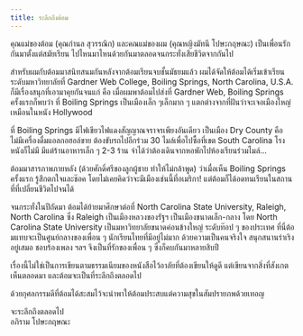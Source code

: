 ```yaml
---
title: ระลึกถึงต้อม
---
```



คุณแม่ของต้อม (คุณกำนล สุวรรณิก) และคณแม่ของผม (คุณหญิงมัทนี โปษะกฤษณะ) เป็นเพื่อนรักกันมาตั้งแต่สมัยเรียน ไปไหนมาไหนด้วยกันมาตลอดจนกระทั่งเสียชีวิตจากกันไป

สำหรับผมกับต้อมมาสนิทสนมกันหลังจากต้อมเรียนจบชั้นมัธยมแล้ว  ผมได้จัดให้ต้อมได้เริ่มเข้าเรียนระดับมหาวิทยาลัยที่ Gardner Web College, Boiling Springs, North Carolina, U.S.A. ก็มีเรื่องสนุกที่เอามาคุยกันจนแก่ คือ เมื่อผมพาต้อมไปส่งที่ Gardner Web, Boiling Springs ครั้งแรกก็พบว่า ที่ Boiling Springs เป็นเมืองเล็ก ๆเล็กมาก ๆ แตกต่างจากที่ฝันว่าจะเจอเมืองใหญ่เหมือนในหนัง Hollywood  

ที่ Boiling Springs มีไฟเขียวไฟแดงสัญญาณจราจรเพียงอันเดียว เป็นเมือง Dry County คือไม่มีเครื่องดื่มแอลกอฮอล์ขาย ต้องขับรถไปอีกร่วม 30 ไมล์เพื่อไปซื้อที่เขต South Carolina โรงหนังก็ไม่มี  มีแต่ร้านอาหารเล็ก ๆ 2-3 ร้าน จำได้ว่าต้องเดินจากหอพักไปห้องเรียนร่วมไมล์...

ต้อมมาสารภาพภายหลัง (ด้วยศักดิ์ศรีของลูกผู้ชาย ทำให้ไม่กล้าพูด) ว่าเมื่อเห็น Boiling Springs ครั้งแรก รู้สึกตกใจและช๊อค โดยไม่เคยคิดว่าจะมีเมืองเช่นนี้ที่อเมริกา! แต่ต้อมก็ได้อดทนเรียนในสถานที่ที่เปลี่ยนชีวิตไปจนได้

จนกระทั่งในปีถัดมา ต้อมได้ย้ายมาศึกษาต่อที่ North Carolina State University, Raleigh, North Carolina ซึ่ง Raleigh เป็นเมืองหลวงของรัฐฯ เป็นเมืองขนาดเล็ก-กลาง  โดย North Carolina State University เป็นมหาวิทยาลัยขนาดค่อนข้างใหญ่ ระดับท๊อป ๆ ของประเทศ  ที่นี่ต้อมแทบจะเป็นศูนย์กลางของเพื่อน ๆ นักเรียนไทยที่มีอยู่ไม่มาก  ด้วยความเป็นคนจริงใจ  สนุกสนานร่าเริงอยู่เสมอ  ชอบร้องเพลง ฯลฯ จึงเป็นที่รักของเพื่อน ๆ ซึ่งก็คบกันมาหลายสิบปี

เรื่องนี้ไม่ใช่เป็นการเขียนตามธรรมเนียมของหนังสือไว้อาลัยที่ต้องเขียนให้ดูดี  แต่เขียนจากสิ่งที่สังเกตเห็นตลอดมา  และต้อมจะเป็นที่ระลึกถึงตลอดไป

ด้วยกุศลกรรมดีที่ต้อมได้สะสมไว้จะนำพาให้ต้อมประสบแต่ความสุขในสัมปรายภพด้วยเทอญ

จะระลึกถึงตลอดไป  
อภิราม โปษะกฤษณะ

